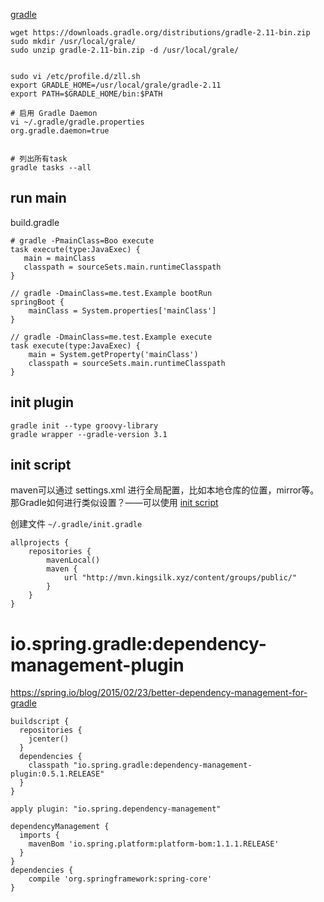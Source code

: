 
[gradle](http://gradle.org/)



```
wget https://downloads.gradle.org/distributions/gradle-2.11-bin.zip
sudo mkdir /usr/local/grale/
sudo unzip gradle-2.11-bin.zip -d /usr/local/grale/


sudo vi /etc/profile.d/zll.sh
export GRADLE_HOME=/usr/local/grale/gradle-2.11
export PATH=$GRADLE_HOME/bin:$PATH

# 启用 Gradle Daemon
vi ~/.gradle/gradle.properties
org.gradle.daemon=true


# 列出所有task
gradle tasks --all
```

## run main

build.gradle

```
# gradle -PmainClass=Boo execute
task execute(type:JavaExec) {
   main = mainClass
   classpath = sourceSets.main.runtimeClasspath
}

// gradle -DmainClass=me.test.Example bootRun
springBoot {
    mainClass = System.properties['mainClass']
}

// gradle -DmainClass=me.test.Example execute
task execute(type:JavaExec) {
    main = System.getProperty('mainClass')
    classpath = sourceSets.main.runtimeClasspath
}
```

## init plugin

```
gradle init --type groovy-library
gradle wrapper --gradle-version 3.1
```

## init script
maven可以通过 settings.xml 进行全局配置，比如本地仓库的位置，mirror等。
那Gradle如何进行类似设置？——可以使用 [init script](https://docs.gradle.org/current/userguide/init_scripts.html)

创建文件 `~/.gradle/init.gradle`

```
allprojects {
    repositories {
        mavenLocal()
        maven {
            url "http://mvn.kingsilk.xyz/content/groups/public/"
        }
    }
}

```

# io.spring.gradle:dependency-management-plugin


https://spring.io/blog/2015/02/23/better-dependency-management-for-gradle

```
buildscript {
  repositories {
    jcenter()
  }
  dependencies {
    classpath "io.spring.gradle:dependency-management-plugin:0.5.1.RELEASE"
  }
}

apply plugin: "io.spring.dependency-management"

dependencyManagement {
  imports {
    mavenBom 'io.spring.platform:platform-bom:1.1.1.RELEASE'
  }
}
dependencies {
    compile 'org.springframework:spring-core'
}
```